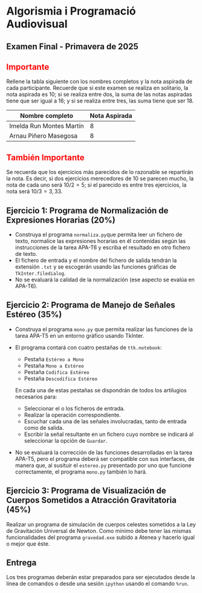 Algorismia i Programació Audiovisual
====================================

Examen Final - Primavera de 2025
--------------------------------

<span style="color:red">Importante</span>
-----------------------------------------

Rellene la tabla siguiente con los nombres completos y la nota aspirada de cada participante. Recuerde que
si este examen se realiza en solitario, la nota aspirada es 10; si se realiza entre dos, la suma de las
notas aspiradas tiene que ser igual a 16; y si se realiza entre tres, las suma tiene que ser 18.

| Nombre completo              | Nota Aspirada |
| ---------------------------- | ------------- |
| Imelda Run Montes Martín     | 8             |
| Arnau Piñero Masegosa        | 8             |

<span style="color:red">También Importante</span>
-------------------------------------------------

Se recuerda que los ejercicios más parecidos de lo razonable se repartirán la nota. Es decir, si dos ejercicios
merecedores de 10 se parecen mucho, la nota de cada uno será $10/2 = 5$; si
el parecido es entre tres ejercicios, la nota será $10/3=3,33$.

Ejercicio 1: Programa de Normalización de Expresiones Horarias (20%)
----------------------------------------------------------------------

- Construya el programa `normaliza.py`que permita leer un fichero de texto, normalice
  las expresiones horarias en él contenidas según las instrucciones de la tarea APA-T6
  y escriba el resultado en otro fichero de texto.
- El fichero de entrada y el nombre del fichero de salida tendrán la extensión `.txt` y
  se escogerán usando las funciones gráficas de `TkInter.filedialog`.
- No se evaluará la calidad de la normalización (ese aspecto se evalúa en APA-T6).

Ejercicio 2: Programa de Manejo de Señales Estéreo (35%)
--------------------------------------------------------

- Construya el programa `mono.py` que permita realizar las funciones de la tarea
  APA-T5 en un entorno gráfico usando TkInter.
- El programa contará con cuatro pestañas de `ttk.notebook`:

  - Pestaña `Estéreo a Mono`
  - Pestaña `Mono a Estéreo`
  - Pestaña `Codifica Estéreo`
  - Pestaña `Descodifica Estéreo`

  En cada una de estas pestañas se dispondrán de todos los artilugios necesarios para:
  
  - Seleccionar el o los ficheros de entrada.
  - Realizar la operación correspondiente.
  - Escuchar cada una de las señales involucradas, tanto de entrada como de salida.
  - Escribir la señal resultante en un fichero cuyo nombre se indicará al seleccionar la opción de `Guardar`.

- No se evaluará la corrección de las funciones desarrolladas en la tarea APA-T5, pero el programa deberá
  ser compatible con sus interfaces, de manera que, al susituir el
  `estereo.py` presentado por uno que funcione correctamente, el programa `mono.py` también lo hará.

Ejercicio 3: Programa de Visualización de Cuerpos Sometidos a Atracción Gravitatoria (45%)
---------------------------------------------------------------------------------------------

Realizar un programa de simulación de cuerpos celestes sometidos a la Ley de Gravitación Universal
de Newton. Como mínimo debe tener las mismas funcionalidades del programa `gravedad.exe` subido a Atenea
y hacerlo igual o mejor que éste.

Entrega
-------

Los tres programas deberán estar preparados para ser ejecutados desde la línea de comandos o desde
una sesión `ipython` usando el comando `%run`.
